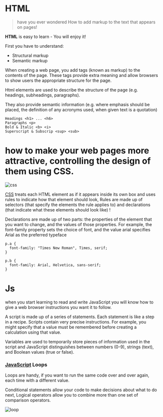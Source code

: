 # HTML
> have you ever wondered How to add markup to the text that appears on pages! 

**HTML** is easy to learn - You will enjoy it! 

First you have to understand: 
- Structural markup
- Semantic markup 

When creating a web page, you add tags (known as markup) to the contents of the page. These tags provide extra meaning and allow browsers to show users the appropriate structure for the page.

Html elements are used to describe the structure of  the page (e.g. headings, subheadings, paragraphs).

They also provide semantic information (e.g. where emphasis should be placed, the definition of any acronyms used, when given text is a quotation)

```
Headings <h1> ... <h6> 
Paragraphs <p>
Bold & Italic <b> <i>
Superscript & Subscrip <sup> <sub>
```

# how to make your web pages more attractive, controlling the design of them using CSS.
![css](https://geekflare.com/wp-content/uploads/2019/12/css-gif.gif)

[CSS](https://wtf.tw/ref/duckett.pdf) treats each HTML element as if it appears inside its own box and uses rules to indicate how that element should look, Rules are made up of selectors (that specify the
elements the rule applies to) and declarations (that indicate what these elements should look like) !

Declarations are made up of two parts: the properties of the element that you want to change, and the values of those properties. For example, the font-family property sets the choice of font, and the value arial
specifies Arial as the preferred typeface

```
p.a {
  font-family: "Times New Roman", Times, serif;
}

p.b {
  font-family: Arial, Helvetica, sans-serif;
}
```

# Js 
when you start learning to read and write JavaScript you will know how to give a web browser instructions you want it to follow. 

A script is made up of a series of statements. Each statement is like a step in a recipe. Scripts contain very precise instructions. For example,
you might specify that a value must be remembered before creating a calculation using that value. 


Variables are used to temporarily store pieces of information used in the script and JavaScript distinguishes between numbers (0-9), strings (text), and Boolean values (true or false). 

### [JavaScript](http://javascriptbook.com/) Loops 

Loops are handy, if you want to run the same code over and over again, each time with a different value.

Conditional statements allow your code to make decisions about what to do next, Logical operators allow you to combine more than one set of comparison operators. 

![loop](https://pbs.twimg.com/media/ClQlhDRWYAAunF8.jpg)
